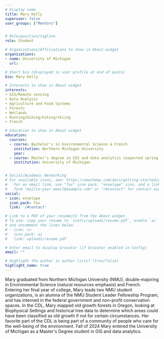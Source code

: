 ```yaml
---
# Display name
title: Mary Kelly
superuser: false
user_groups: ["Mentors"]


# Role/position/tagline
role: Student

# Organizations/Affiliations to show in About widget
organizations:
- name: University of Michigan
  url: 

# Short bio (displayed in user profile at end of posts)
bio: Mary Kelly

# Interests to show in About widget
interests:
- GIS/Remote sensing
- Data Analysis
- Agriculture and Food Systems
- Forests
- Wetlands
- Running/biking/hiking/skiing
- French

# Education to show in About widget
education:
  courses:
  - course: Bachelor's in Environmental Science & French
    institution: Northern Michigan University
    year: 
  - course: Master's degree in GIS and data analytics (expected spring 2026)
    institution: University of Michigan


# Social/Academic Networking
# For available icons, see: https://wowchemy.com/docs/getting-started/page-builder/#icons
#   For an email link, use "fas" icon pack, "envelope" icon, and a link in the
#   form "mailto:your-email@example.com" or "/#contact" for contact widget.
social:
- icon: envelope
  icon_pack: fas
  link: '/#contact'

# Link to a PDF of your resume/CV from the About widget.
# To use: copy your resume to `static/uploads/resume.pdf`, enable `ai` icons in `params.toml`,
# and uncomment the lines below.
# - icon: cv
#   icon_pack: ai
#   link: uploads/resume.pdf

# Enter email to display Gravatar (if Gravatar enabled in Config)
email: ""

# Highlight the author in author lists? (true/false)
highlight_name: true
---
```


Mary graduated from Northern Michigan University (NMU), double-majoring in Environmental Science (natural resources emphasis) and French. Entering her final year of college, Mary leads two NMU student organizations, is an alumna of the NMU Student Leader Fellowship Program, and has interned in the federal government and non-profit conservation spaces. In the CDL, Mary mapped old growth forests in Oregon, looking at Biophysical Settings and historical tree data to determine which areas could have been classified as old growth if not for certain circumstances. Her favorite part of the CDL is being part of a community of people who care for the well-being of the environment. Fall of 2024 Mary entered the University of Michigan as a Master's Degree student in GIS and data analytics.





